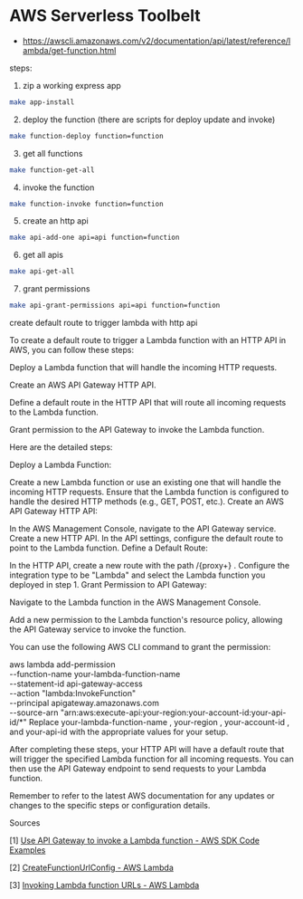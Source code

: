 # AWS Serverless Toolbelt

- https://awscli.amazonaws.com/v2/documentation/api/latest/reference/lambda/get-function.html

steps:

1. zip a working express app

```sh
make app-install
```

2. deploy the function (there are scripts for deploy update and invoke)

```sh
make function-deploy function=function
```

3. get all functions

```sh
make function-get-all
```

4. invoke the function

```sh
make function-invoke function=function
```

5. create an http api

```sh
make api-add-one api=api function=function
```

6. get all apis

```sh
make api-get-all
```

7. grant permissions

```sh
make api-grant-permissions api=api function=function
```

create default route to trigger lambda with http api

To create a default route to trigger a Lambda function with an HTTP API in AWS, you can follow these steps:

Deploy a Lambda function that will handle the incoming HTTP requests.

Create an AWS API Gateway HTTP API.

Define a default route in the HTTP API that will route all incoming requests to the Lambda function.

Grant permission to the API Gateway to invoke the Lambda function.

Here are the detailed steps:

Deploy a Lambda Function:

Create a new Lambda function or use an existing one that will handle the incoming HTTP requests.
Ensure that the Lambda function is configured to handle the desired HTTP methods (e.g., GET, POST, etc.).
Create an AWS API Gateway HTTP API:

In the AWS Management Console, navigate to the API Gateway service.
Create a new HTTP API.
In the API settings, configure the default route to point to the Lambda function.
Define a Default Route:

In the HTTP API, create a new route with the path
/{proxy+}
.
Configure the integration type to be "Lambda" and select the Lambda function you deployed in step 1.
Grant Permission to API Gateway:

Navigate to the Lambda function in the AWS Management Console.

Add a new permission to the Lambda function's resource policy, allowing the API Gateway service to invoke the function.

You can use the following AWS CLI command to grant the permission:

aws lambda add-permission \
 --function-name your-lambda-function-name \
 --statement-id api-gateway-access \
 --action "lambda:InvokeFunction" \
 --principal apigateway.amazonaws.com \
 --source-arn "arn:aws:execute-api:your-region:your-account-id:your-api-id/\*"
Replace
your-lambda-function-name
,
your-region
,
your-account-id
, and
your-api-id
with the appropriate values for your setup.

After completing these steps, your HTTP API will have a default route that will trigger the specified Lambda function for all incoming requests. You can then use the API Gateway endpoint to send requests to your Lambda function.

Remember to refer to the latest AWS documentation for any updates or changes to the specific steps or configuration details.

Sources

[1] [Use API Gateway to invoke a Lambda function - AWS SDK Code Examples](https://docs.aws.amazon.com/code-library/latest/ug/cross_LambdaAPIGateway_python_3_topic.html)

[2] [CreateFunctionUrlConfig - AWS Lambda](https://docs.aws.amazon.com/lambda/latest/api/API_CreateFunctionUrlConfig.html)

[3] [Invoking Lambda function URLs - AWS Lambda](https://docs.aws.amazon.com/lambda/latest/dg/urls-invocation.html)
